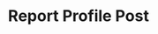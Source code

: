 ---
title: Report Profile Post
excerpt: |-
  Report a profile post.

  Required scopes:
  + **post**
api:
  file: forum.json
  operationId: ProfilePosts.Comments.Report
hidden: false
---